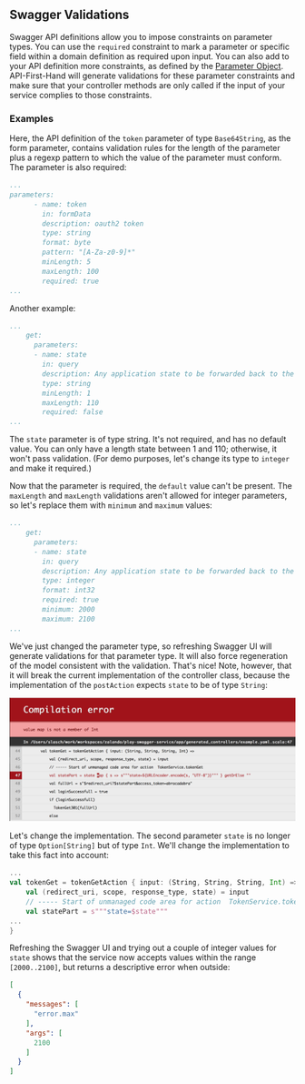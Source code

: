 ## Swagger Validations

Swagger API definitions allow you to impose constraints on parameter types. You can use the `required` constraint to mark a parameter or specific field within a domain definition as required upon input. You can also add to your API definition more constraints, as defined by the [Parameter Object](https://github.com/swagger-api/swagger-spec/blob/master/versions/2.0.md#parameterObject). API-First-Hand will generate validations for these parameter constraints and make sure that your controller methods are only called if the input of your service complies to those constraints.

### Examples
Here, the API definition of the `token` parameter of type `Base64String`, as the form parameter, contains validation rules for the length of the parameter plus a regexp pattern to which the value of the parameter must conform. The parameter is also required:

```yaml
...
parameters:
      - name: token
        in: formData
        description: oauth2 token
        type: string
        format: byte
        pattern: "[A-Za-z0-9]*"
        minLength: 5
        maxLength: 100
        required: true
...
```

Another example:

```yaml
...
    get:
      parameters:
      - name: state
        in: query
        description: Any application state to be forwarded back to the frontend
        type: string
        minLength: 1
        maxLength: 110
        required: false
...
```

The `state` parameter is of type string. It's not required, and has no default value. You can only have a length state between 1 and 110; otherwise, it won't pass validation. (For demo purposes, let's change its type to `integer` and make it required.) 

Now that the parameter is required, the `default` value can't be present. The `maxLength` and `maxLength` validations 
aren't allowed for integer parameters, so let's replace them with `minimum` and `maximum` values:
    
```yaml
...
    get:
      parameters:
      - name: state
        in: query
        description: Any application state to be forwarded back to the frontend
        type: integer
        format: int32
        required: true
        minimum: 2000
        maximum: 2100      
...
```    

We've just changed the parameter type, so refreshing Swagger UI will generate validations for that parameter type. It will also force regeneration of the model consistent with the validation. That's nice! Note, however, that it will break the current implementation of the controller class, because the implementation of the `postAction` expects `state` to be of type `String`:

![Validation screenshot](/docs/validations-01.png)

Let's change the implementation. The second parameter `state` is no longer of type `Option[String]` but of type `Int`. We'll change the implementation to take this fact into account:

```scala
...
val tokenGet = tokenGetAction { input: (String, String, String, Int) =>
    val (redirect_uri, scope, response_type, state) = input
    // ----- Start of unmanaged code area for action  TokenService.tokenGet
    val statePart = s"""state=$state"""
...
}
```

Refreshing the Swagger UI and trying out a couple of integer values for `state` shows that the service now accepts values within the range `[2000..2100]`, but returns a descriptive error when outside:

```json
[
  {
    "messages": [
      "error.max"
    ],
    "args": [
      2100
    ]
  }
]
```
